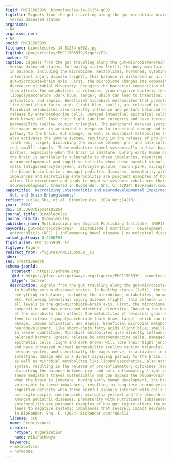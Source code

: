 ```yaml
---
figid: PMC11505939__biomolecules-14-01254-g002
figtitle: Signals from the gut traveling along the gut–microbiota–brain axis in healthy
  versus diseased states
organisms:
- NA
organisms_ner:
- NA
pmcid: PMC11505939
filename: biomolecules-14-01254-g002.jpg
figlink: /pmc/articles/PMC11505939/figure/F2/
number: F2
caption: Signals from the gut traveling along the gut–microbiota–brain axis in healthy
  versus diseased states. In healthy states (left), the body maintains everything
  in balance, including the microbiome, metabolites, hormones, cytokines, etc. Following
  intestinal injury disease (right), this balance is disturbed on all levels in the
  gut–microbiota–brain axis. First, the microbiome changes its composition and has
  decreased microbial diversity. Changing the bacterial composition of the microbiota
  then affects the metabolites it releases; gram-negative bacteria tend to release
  lipopolysaccharide (dark blue, large), which can lead to intestinal damage, immune
  activation, and sepsis. Beneficial microbial metabolites that promote neurodevelopment,
  like short-chain fatty acids (light blue, small), are released in lesser quantities.
  Microbial metabolites also directly influence and perturb balanced hormone (green)
  release by enteroendocrine cells. Damaged intestinal epithelial cells (light and
  dark brown) will lose their tight junction integrity and have increased mucosal
  permeability (yellow caution triangle). The peripheral nervous system, and specifically
  the vagus nerve, is activated in response to intestinal damage and is a direct signaling
  pathway to the brain. Gut damage, as well as microbial metabolites like lipopolysaccharide,
  also activates the immune system, resulting in the release of pro-inflammatory cytokines
  (dark red, large), disturbing the balance between pro- and anti-inflammatory (light
  red, small) signals. These mediators travel systemically and can bypass the blood–brain
  barrier, especially when the brain is immature. During early human development,
  the brain is particularly vulnerable to these imbalances, resulting in long-term
  neurodevelopmental and cognitive deficits when these harmful signals interact with
  cells (oligodendrocyte-green, astrocyte-purple, neuron-pink, microglia-yellow) and
  the blood–brain barrier. Amongst pediatric diseases, prematurity with nutritional
  imbalances and necrotizing enterocolitis are poignant examples of how gut injury
  alters the microbiome and leads to negative systemic imbalances that severely impact
  neurodevelopment. Created in BioRender. Sha, C. (2024) BioRender.com/r60o312
papertitle: 'Necrotizing Enterocolitis and Neurodevelopmental Impairments: Microbiome,
  Gut, and Brain Entanglements'
reftext: Cuilee Sha, et al. Biomolecules. 2024 Oct;14(10).
year: '2024'
doi: 10.3390/biom14101254
journal_title: Biomolecules
journal_nlm_ta: Biomolecules
publisher_name: Multidisciplinary Digital Publishing Institute  (MDPI)
keywords: gut–microbiota–brain | microbiome | nutrition | development | necrotizing
  enterocolitis (NEC) | inflammatory bowel disease | neurological disorders
automl_pathway: 0.9286783
figid_alias: PMC11505939__F2
figtype: Figure
redirect_from: /figures/PMC11505939__F2
ndex: ''
seo: CreativeWork
schema-jsonld:
  '@context': https://schema.org/
  '@id': https://pfocr.wikipathways.org/figures/PMC11505939__biomolecules-14-01254-g002.html
  '@type': Dataset
  description: Signals from the gut traveling along the gut–microbiota–brain axis
    in healthy versus diseased states. In healthy states (left), the body maintains
    everything in balance, including the microbiome, metabolites, hormones, cytokines,
    etc. Following intestinal injury disease (right), this balance is disturbed on
    all levels in the gut–microbiota–brain axis. First, the microbiome changes its
    composition and has decreased microbial diversity. Changing the bacterial composition
    of the microbiota then affects the metabolites it releases; gram-negative bacteria
    tend to release lipopolysaccharide (dark blue, large), which can lead to intestinal
    damage, immune activation, and sepsis. Beneficial microbial metabolites that promote
    neurodevelopment, like short-chain fatty acids (light blue, small), are released
    in lesser quantities. Microbial metabolites also directly influence and perturb
    balanced hormone (green) release by enteroendocrine cells. Damaged intestinal
    epithelial cells (light and dark brown) will lose their tight junction integrity
    and have increased mucosal permeability (yellow caution triangle). The peripheral
    nervous system, and specifically the vagus nerve, is activated in response to
    intestinal damage and is a direct signaling pathway to the brain. Gut damage,
    as well as microbial metabolites like lipopolysaccharide, also activates the immune
    system, resulting in the release of pro-inflammatory cytokines (dark red, large),
    disturbing the balance between pro- and anti-inflammatory (light red, small) signals.
    These mediators travel systemically and can bypass the blood–brain barrier, especially
    when the brain is immature. During early human development, the brain is particularly
    vulnerable to these imbalances, resulting in long-term neurodevelopmental and
    cognitive deficits when these harmful signals interact with cells (oligodendrocyte-green,
    astrocyte-purple, neuron-pink, microglia-yellow) and the blood–brain barrier.
    Amongst pediatric diseases, prematurity with nutritional imbalances and necrotizing
    enterocolitis are poignant examples of how gut injury alters the microbiome and
    leads to negative systemic imbalances that severely impact neurodevelopment. Created
    in BioRender. Sha, C. (2024) BioRender.com/r60o312
  license: CC0
  name: CreativeWork
  creator:
    '@type': Organization
    name: WikiPathways
  keywords:
  - metabolites
  - hormones
---
```

